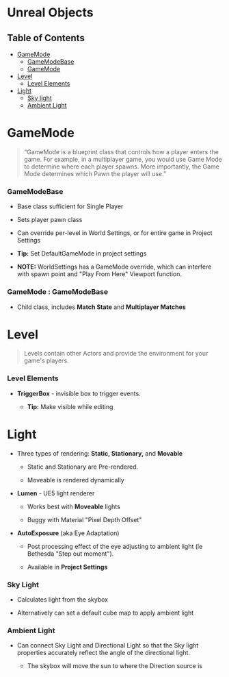 # Unreal Objects

## Table of Contents

- [GameMode](#gamemode)
  - [GameModeBase](#gamemodebase)
  - [GameMode](#gamemode-:-gamemodebase)
- [Level](#level)
  - [Level Elements](#level-elements)
- [Light](#light)
  - [Sky light](#sky-light)
  - [Ambient Light](#ambient-light)

# GameMode

> “GameMode is a blueprint class that controls how a player enters the game. For example, in a multiplayer game, you would use Game Mode to determine where each player spawns. More importantly, the Game Mode determines which Pawn the player will use.”

### GameModeBase

- Base class sufficient for Single Player

- Sets player pawn class

- Can override per-level in World Settings, or for entire game in Project Settings

- **Tip:** Set DefaultGameMode in project settings

- **NOTE:** WorldSettings has a GameMode override, which can interfere with spawn point and "Play From Here" Viewport function.

### GameMode : GameModeBase

- Child class, includes **Match State** and **Multiplayer Matches**

# Level

> Levels contain other Actors and provide the environment for your game's players.

### Level Elements

- **TriggerBox** - invisible box to trigger events.
  
  - **Tip:** Make visible while editing

# Light

- Three types of rendering: **Static, Stationary,** and **Movable**
  
  - Static and Stationary are Pre-rendered.
  
  - Moveable is rendered dynamically

- **Lumen** - UE5 light renderer
  
  - Works best with **Moveable** lights
  
  - Buggy with Material "Pixel Depth Offset"

- **AutoExposure** (aka Eye Adaptation)
  
  - Post processing effect of the eye adjusting to ambient light (ie Bethesda "Step out moment").
  
  - Available in **Project Settings**

### Sky Light

- Calculates light from the skybox

- Alternatively can set a default cube map to apply ambient light

### Ambient Light

- Can connect Sky Light and Directional Light so that the Sky light properties accurately reflect the angle of the directional light.
  
  - The skybox will move the sun to where the Direction source is
